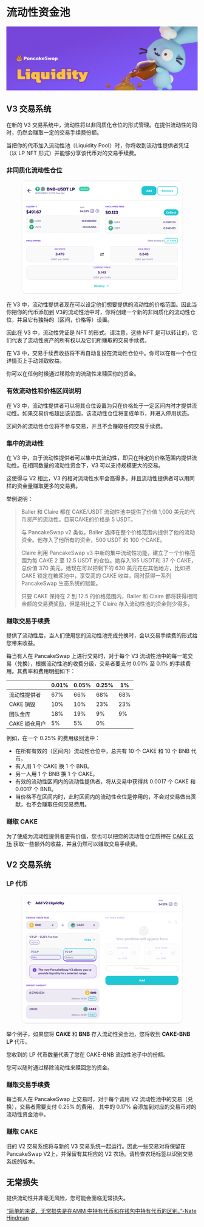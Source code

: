 # 流动性资金池

![](../../.gitbook/assets/liquidity-header.png)

## V3 交易系统

在新的 V3 交易系统中，流动性将以非同质化仓位的形式管理。在提供流动性的同时，仍然会赚取一定的交易手续费份额。&#x20;

当把你的代币加入流动性池（Liquidity Pool）时，你将收到流动性提供者凭证（以 LP NFT 形式）并能够分享该代币对的交易手续费。

### 非同质化流动性仓位

<figure><img src="../../.gitbook/assets/image (7) (3).png" alt=""><figcaption></figcaption></figure>

在 V3 中，流动性提供者现在可以设定他们想要提供的流动性的价格范围。因此当你把你的代币添加到 V3的流动性池中时，你将创建一个新的非同质化的流动性仓位，并且它有独特的（区间，价格等）设置。&#x20;

因此在 V3 中，流动性凭证是 NFT 的形式。请注意，这些 NFT 是可以转让的，它们代表了流动性资产的所有权以及它们所赚取的交易手续费。&#x20;

在 V3 中，交易手续费收益将不再自动复投在流动性仓位中。你可以在每一个仓位详情页上手动领取收益。&#x20;

你可以在任何时候通过移除你的流动性来赎回你的资金。

### 有效流动性和价格区间说明

在 V3 中，流动性提供者可以将其仓位设置为只在价格处于一定区间内时才提供流动性。如果交易价格超出该范围，该流动性仓位将变成单币，并进入停用状态。&#x20;

区间外的流动性仓位将不参与交易，并且不会赚取任何交易手续费。&#x20;

### 集中的流动性&#x20;

在 V3 中，由于流动性提供者可以集中其流动性，即只在特定的价格范围内提供流动性。在相同数量的流动性资金下，V3 可以支持规模更大的交易。&#x20;

这使得与 V2 相比，V3 的相对流动性水平会高得多。并且流动性提供者可以用同样的资金量赚取更多的交易费。

举例说明：

> Baller 和 Claire 都在 CAKE/USDT 流动性池中提供了价值 1,000 美元的代币资产的流动性。目前CAKE的价格是 5 USDT。&#x20;
>
> 与 PancakeSwap v2 类似，Baller 选择在整个价格范围内提供了他的流动资金。他存入了他所有的资金，500 USDT 和 100 个CAKE。&#x20;
>
> Claire 利用 PancakeSwap v3 中新的集中流动性功能，建立了一个价格范围为每 CAKE 2 至 12.5 USDT 的仓位。她存入185 USDT和 37 个 CAKE，总价值 370 美元。她现在可以把剩下的 630 美元花在其他地方，比如把 CAKE 锁定在糖浆池中，享受高的 CAKE 收益，同时获得一系列 PancakeSwap 生态系统的赋能。&#x20;
>
> 只要 CAKE 保持在 2 到 12.5 的价格范围内，Baller 和 Claire 都将获得相同金额的交易费奖励，但是相比之下 Claire 存入流动性池的资金则少得多。

### 赚取交易手续费

提供了流动性后，当人们使用您的流动性池完成兑换时，会以交易手续费的形式给您带来收益。&#x20;

每当有人在 PancakeSwap 上进行交易时，对于每个 V3 流动性池中的每一笔交易（兑换），根据流动性池的收费分级，交易者要支付 0.01% 至 0.1% 的手续费用。其费率和费用明细如下：

|           | 0.01% | 0.05% | 0.25% | 1%  |
| --------- | ----- | ----- | ----- | --- |
| 流动性提供者    | 67%   | 66%   | 68%   | 68% |
| CAKE 销毁   | 10%   | 10%   | 23%   | 23% |
| 团队金库      | 18%   | 19%   | 9%    | 9%  |
| CAKE 锁仓用户 | 5%    | 5%    | 0%    |     |

例如，在一个 0.25% 的费用级别池中：&#x20;

* 在所有有效的（区间内）流动性仓位中，总共有 10 个 CAKE 和 10 个 BNB 代币。&#x20;
* 有人用 1 个 CAKE 换 1 个 BNB。&#x20;
* 另一人用 1 个 BNB 换 1 个 CAKE。&#x20;
* 有效的流动性区间内的流动性提供者，将从交易中获得共 0.0017 个 CAKE 和 0.0017 个 BNB。
* 当价格不在区间内时，此时区间内的流动性仓位是停用的，不会对交易做出贡献，也不会赚取任何交易费用。

### 赚取 CAKE&#x20;

为了使成为流动性提供者更有价值，您也可以把您的流动性仓位质押在 [CAKE 农场](https://pancakeswap.finance/farms) 获取一些额外的收益，并且仍然可以赚取交易手续费。

## V2 交易系统

### LP 代币

<figure><img src="../../.gitbook/assets/流动性资金池V3.png" alt=""><figcaption></figcaption></figure>

举个例子，如果您将 **CAKE** 和 **BNB** 存入流动性资金池，您将收到 **CAKE-BNB LP** 代币。&#x20;

您收到的 LP 代币数量代表了您在 CAKE-BNB 流动性池子中的份额。

您可以随时通过移除流动性来赎回您的资金。

### 赚取交易手续费

每当有人在 PancakeSwap 上交易时，对于每个调用 V2 流动性池中的交易（兑换），交易者需要支付 0.25% 的费用， 其中的 0.17% 会添加到对应的交易币对的流动性资金池中。

### 赚取 CAKE&#x20;

旧的 V2 交易系统将与新的 V3 交易系统一起运行。因此一些交易对将保留在PancakeSwap V2上，并保留有其相应的 V2 农场。请检查农场标签以识别交易系统的版本。



## 无常损失

提供流动性并非毫无风险，您可能会面临无常损失。

[“简单的来说，无常损失是在AMM 中持有代币和在钱包中持有代币的区别。”-Nate Hindman](https://blog.bancor.network/beginners-guide-to-getting-rekt-by-impermanent-loss-7c9510cb2f22)
